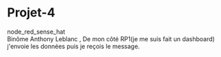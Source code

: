 # Projet-4
node_red_sense_hat
<br />Binôme Anthony Leblanc , De mon côté RP1(je me suis fait un dashboard) j'envoie les données puis je reçois le message.
<br />
